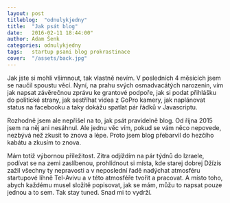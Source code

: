 ```yaml
---
layout: post
titleblog:  "odnulykjedny"
title:  "Jak psát blog"
date:   2016-02-11 18:44:00"
author: Adam Šenk
categories: odnulykjedny
tags:	startup psani blog prokrastinace
cover:  "/assets/back.jpg"
---
```


Jak jste si mohli všimnout, tak vlastně nevím. V posledních 4 měsících jsem se naučil spoustu věcí. Nyní, na prahu svých osmadvacátých narozenin, vím jak napsat závěrečnou zprávu ke grantové podpoře, jak si podat přihlášku do politické strany, jak sestříhat videa z GoPro kamery, jak naplánovat status na facebooku a taky dokážu spatlat pár řádků v Javascriptu.

Rozhodně jsem ale nepřišel na to, jak psát pravidelně blog. Od řijna 2015 jsem na něj ani nesáhnul. Ale jednu věc vím, pokud se vám něco nepovede, nezbývá než zkusit to znova a lépe. Proto jsem blog přebarvil do hezčího kabátu a zkusím to znova.

Mám totiž výbornou příležitost. Zítra odjíždím na pár týdnů do Izraele, podívat se na zemi zaslíbenou, prohlídnout si místa, kde starej dobrej Džízis zažil všechny ty nepravosti a v neposlední řadě nadýchat atmosféru startupové líhně Tel-Avivu a v této atmosféře tvořit a pracovat. A místo toho, abych každému musel složitě popisovat, jak se mám, můžu to napsat pouze jednou a to sem. Tak stay tuned. Snad mi to vydrží.
